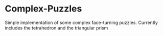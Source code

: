 # Complex-Puzzles
Simple implementation of some complex face-turning puzzles. Currently includes the tetrahedron and the triangular prism
